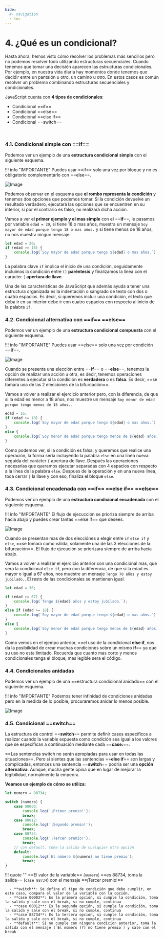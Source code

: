 ```yaml
---
hide:
  #- navigation
  - toc
---
```


# 4. ¿Qué es un condicional?
Hasta ahora, hemos visto cómo resolver los problemas más sencillos pero no podemos resolver todo utilizando estructuras secuenciales. Cuando tenemos que tomar una decisión aparecen las estructuras condicionales. Por ejemplo, en nuestra vida diaria hay momentos donde tenemos que decidir entre un pantalón u otro, un camino u otro. En estos casos es común resolver un problema combinando estructuras secuenciales y condicionales.

JavaScript cuenta con **4 tipos de condicionales**:

  - Condicional ==if==
  - Condicional ==else==
  - Condicional ==else if==
  - Condicional ==switch==
<br>

### 4.1. Condicional simple con ==if==
Podemos ver un ejemplo de una **estructura condicional simple** con el siguiente esquema.

!!! info "IMPORTANTE"
    Puedes usar ==if== solo una vez por bloque y no es obligatorio complementarlo con ==else==.

![Image](../../images/devcamp/checkpoint-07/estructura_simple.png)
<br>

Podemos observar en el esquema que **el rombo representa la condición** y tenemos dos opciones que podemos tomar. Si la condición devuelve un resultado verdadero, ejecutará las opciones que se encuentren en su interior, si por el contrario es falso, no realizará dicha acción.

Vamos a ver el **primer ejemplo y el mas simple** con el ==**if**==, le pasamos por variable `edad = 20`, si tiene 18 o mas años, muestra un mensaje `Soy mayor de edad porque tengo 18 o mas años.` y si tiene menos de 18 años, no nos muestra ningun mensaje.

```js title="ejemplo.js"
let edad = 20;
if (edad >= 18) {
    console.log(`Soy mayor de edad porque tengo ${edad} o mas años.`)
}
```

La palabra clave `if` implica el inicio de una condición, seguidamente incluimos la condición entre `()` **paréntesis** y finalizamos la línea con el carácter `{` **apertura de llave**.

Una de las características de JavaScript que además ayuda a tener una estructura organizada es la indentación o sangrado de texto con dos o cuatro espacios. Es decir, si queremos incluir una condición, el texto que deba ir en su interior debe ir con cuatro espacios con respecto al inicio de la palabra `if`.

### 4.2. Condicional alternativa con ==if== ==else==
Podemos ver un ejemplo de una **estructura condicional compuesta** con el siguiente esquema.

!!! info "IMPORTANTE"
    Puedes usar ==else== solo una vez por condición ==if==.

![Image](../../images/devcamp/checkpoint-07/estructura_compuesta.png)
<br>

Cuando se presenta una elección entre ==**if**== o ==**else**==, tenemos la opción de realizar una acción u otra, es decir, tenemos operaciones diferentes a ejecutar si la condición es **verdadera** o es **falsa**. Es decir, ==se tomara una de las 2 elecciones de la bifurcación==.

Vamos a volver a realizar el ejercicio anterior pero, con la diferencia, de que si la edad es menor a 18 años, nos muestre un mensaje `Soy menor de edad porque tengo menos de 18 años.`.

```js title="ejemplo.js"
edad = 16;
if (edad >= 18) {
    console.log(`Soy mayor de edad porque tengo ${edad} o mas años.`)
}
else {
    console.log(`Soy menor de edad porque tengo menos de ${edad} años.`);
}
```

Como podemos ver, si la condición es falsa, y queremos que realice una operación, la forma sería incluyendo la palabra `else` en una línea nueva seguida del carácter `{` apertura de llave. Después las operaciones necesarias que queramos ejecutar separadas con 4 espacios con respecto a la línea de la palabra `else`. Despues de la operación y en una nueva línea, toca cerrar `}` la llave y con eso, finaliza el bloque `else`.

### 4.3. Condicional encadenada con ==if== ==else if== ==else==
Podemos ver un ejemplo de una **estructura condicional encadenada** con el siguiente esquema.

!!! info "IMPORTANTE"
    El flujo de ejecucción se prioriza siempre de arriba hacia abajo y puedes crear tantas ==else if== que desees.

![Image](../../images/devcamp/checkpoint-07/estructura_encadenada.png)
<br>

Cuando se presentan mas de dos elecciónes a elegir entre `if` `else if` y `else`, ==se tomara como válida, solamente una de las 3 elecciones de la bifurcación==. El flujo de ejecución se priorizara siempre de arriba hacia abajo.

Vamos a volver a realizar el ejercicio anterior con una condiciónal mas, que sera la condicional `else if`, pero con la diferencia, de que si la edad es mayor o igual a 67 años, nos muestre un mensaje `Tengo 70 años y estoy jubilado.`. El resto de las condicionales se mantienen igual.

```js title="ejemplo.js"
let edad = 36;

if (edad >= 67) {
    console.log(`Tengo ${edad} años y estoy jubilado.`);
}
else if (edad >= 18) {
    console.log(`Soy mayor de edad porque tengo ${edad} o mas años.`)
}
else {
    console.log(`Soy menor de edad porque tengo menos de ${edad} años.`);
}
```

Como vemos en el ejempo anterior, ==el uso de la condicional **else if**, nos da la posibilidad de crear muchas condiciones sobre un mismo **if**== ya que su uso no esta limitado. Recuerda que cuanto mas corto y menos condicionales tenga el bloque, mas legible sera el código.

### 4.4. Condicionales anidadas
Podemos ver un ejemplo de una ==estructura condicional anidado== con el siguiente esquema.

!!! info "IMPORTANTE"
    Podemos tener infinidad de condiciones anidadas pero en la medida de lo posible, procuraremos anidar lo menos posible.

![Image](../../images/devcamp/checkpoint-07/estructura_anidada.png)
<br>

### 4.5. Condicional ==switch==
La estructura de control ==**switch**== permite definir casos específicos a realizar cuando la variable expuesta como condición sea igual a los valores que se especifican a continuación mediante cada ==**case:**==.

==Las sentencias switch no serán apropiadas para usar en todas las situaciones==. Pero si sientes que las sentencias ==**else if**== son largas y complicadas, entonces una sentencia ==**switch**== podría ser una **opción alternativa**. Aunque, mucha gente opina que en lugar de mejorar la legibilidad, normalmente la empeora.

**Veamos un ejemplo de cómo se utiliza:**

```js title="ejemplo.js"
let numero = 88734;

switch (numero) {
    case 00003:
        console.log('¡Primer premio!');
        break;
    case 00012:
        console.log('¡Segundo premio!');
        break;
    case 88734:
        console.log('¡Tercer premio!');
        break;
    // con default, toma la salida de cualquier otra opción
    default:
        console.log(`El número ${numero} no tiene premio`);
        break;
}
```

!!! quote ""
    ==El valor de la variable== (`numero`) ==es 88734, toma la salida== (`case 88734`) con el mensaje ==¡Tercer premio!==

      - **switch**: Se define el tipo de condición que debe cumplir, en este caso, compara el valor de la variable con la opción.
      - **case 00003**: Es la primera opción, si cumple la condición, toma la salida y sale con el break, si no cumple, continua
      - **case 00012**: Es la segunda opción, si cumple la condición, toma la salida y sale con el break, si no cumple, continua
      - **case 88734**: Es la tercera opcion, si cumple la condición, toma la salida y sale con el break, si no cumple, continua
      - **default**: Si no cumple con ninguna condicion anterior, toma la salida con el mensaje (`El número (?) no tiene premio`) y sale con el break
<br>
<br>
